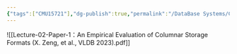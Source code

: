 ```yaml
---
{"tags":["CMU15721"],"dg-publish":true,"permalink":"/DataBase Systems/CMU 15-721 Advanced Database Systems/Lecture 02 Paper-1：An Empirical Evaluation of Columnar Storage Formats (X. Zeng, et al., VLDB 2023)/","dgPassFrontmatter":true,"noteIcon":"","created":"2025-07-12T11:54:58.043+08:00","updated":"2025-07-12T11:55:34.257+08:00"}
---
```




![[Lecture-02-Paper-1：An Empirical Evaluation of Columnar Storage Formats (X. Zeng, et al., VLDB 2023).pdf]]